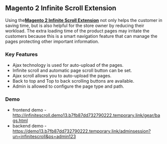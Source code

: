 <body>
	<main>
		<div class="content-wrapper">
			<div class="content-inner">
				<h2>Magento 2 Infinite Scroll Extension</h2>
				<p>Using the<strong><a href="https://www.mageants.com/infinite-scroll-for-magento-2.html">Magento 2 Infinite Scroll Extension</a></strong> not only helps the customer in saving time, but is also helpful for the store owner by reducing their workload. The extra loading time of the product pages may irritate the customers because this is a smart navigation feature that can manage the pages protecting other important information.</p>
				<div class="features-wrapper">
					<h3>Key Features</h3>
					<ul>
						<li>Ajax technology is used for auto-upload of the pages.</li>
						<li>Infinite scroll and automatic page scroll button can be set.</li>
						<li>Ajax scroll allows you to auto-upload the pages.</li>
						<li>Back to top and Top to back scrolling buttons are available.</li>
						<li>Admin is allowed to configure the page type and path.</li>
					</ul>
				</div>
				<div class="more-features">
					<h3>Demo</h3>
					<ul>
						<li>frontend demo - <a href="http://infinitescroll.demo13.b7fb87dd732790222.temporary.link/gear/bags.html">http://infinitescroll.demo13.b7fb87dd732790222.temporary.link/gear/bags.html</a></li>
						<li>backend demo - <a href="https://demo13.b7fb87dd732790222.temporary.link/adminsession?un=infinitescroll&ps=admin123">https://demo13.b7fb87dd732790222.temporary.link/adminsession?un=infinitescroll&ps=admin123</a></li>
					</ul>
				</div>
			</div>
		</div>
	</main>
</body>
